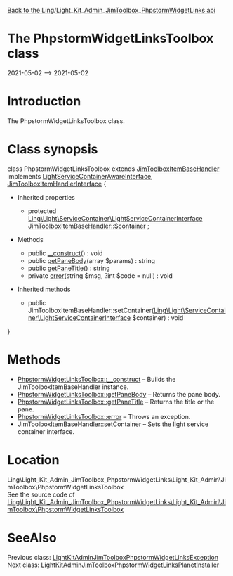 [Back to the Ling/Light_Kit_Admin_JimToolbox_PhpstormWidgetLinks api](https://github.com/lingtalfi/Light_Kit_Admin_JimToolbox_PhpstormWidgetLinks/blob/master/doc/api/Ling/Light_Kit_Admin_JimToolbox_PhpstormWidgetLinks.md)



The PhpstormWidgetLinksToolbox class
================
2021-05-02 --> 2021-05-02






Introduction
============

The PhpstormWidgetLinksToolbox class.



Class synopsis
==============


class <span class="pl-k">PhpstormWidgetLinksToolbox</span> extends [JimToolboxItemBaseHandler](https://github.com/lingtalfi/Light_Kit_Admin/blob/master/doc/api/Ling/Light_Kit_Admin/JimToolbox/JimToolboxItemBaseHandler.md) implements [LightServiceContainerAwareInterface](https://github.com/lingtalfi/Light/blob/master/doc/api/Ling/Light/ServiceContainer/LightServiceContainerAwareInterface.md), [JimToolboxItemHandlerInterface](https://github.com/lingtalfi/Light_Kit_Admin/blob/master/doc/api/Ling/Light_Kit_Admin/JimToolbox/JimToolboxItemHandlerInterface.md) {

- Inherited properties
    - protected [Ling\Light\ServiceContainer\LightServiceContainerInterface](https://github.com/lingtalfi/Light/blob/master/doc/api/Ling/Light/ServiceContainer/LightServiceContainerInterface.md) [JimToolboxItemBaseHandler::$container](#property-container) ;

- Methods
    - public [__construct](https://github.com/lingtalfi/Light_Kit_Admin_JimToolbox_PhpstormWidgetLinks/blob/master/doc/api/Ling/Light_Kit_Admin_JimToolbox_PhpstormWidgetLinks/Light_Kit_Admin/JimToolbox/PhpstormWidgetLinksToolbox/__construct.md)() : void
    - public [getPaneBody](https://github.com/lingtalfi/Light_Kit_Admin_JimToolbox_PhpstormWidgetLinks/blob/master/doc/api/Ling/Light_Kit_Admin_JimToolbox_PhpstormWidgetLinks/Light_Kit_Admin/JimToolbox/PhpstormWidgetLinksToolbox/getPaneBody.md)(array $params) : string
    - public [getPaneTitle](https://github.com/lingtalfi/Light_Kit_Admin_JimToolbox_PhpstormWidgetLinks/blob/master/doc/api/Ling/Light_Kit_Admin_JimToolbox_PhpstormWidgetLinks/Light_Kit_Admin/JimToolbox/PhpstormWidgetLinksToolbox/getPaneTitle.md)() : string
    - private [error](https://github.com/lingtalfi/Light_Kit_Admin_JimToolbox_PhpstormWidgetLinks/blob/master/doc/api/Ling/Light_Kit_Admin_JimToolbox_PhpstormWidgetLinks/Light_Kit_Admin/JimToolbox/PhpstormWidgetLinksToolbox/error.md)(string $msg, ?int $code = null) : void

- Inherited methods
    - public JimToolboxItemBaseHandler::setContainer([Ling\Light\ServiceContainer\LightServiceContainerInterface](https://github.com/lingtalfi/Light/blob/master/doc/api/Ling/Light/ServiceContainer/LightServiceContainerInterface.md) $container) : void

}






Methods
==============

- [PhpstormWidgetLinksToolbox::__construct](https://github.com/lingtalfi/Light_Kit_Admin_JimToolbox_PhpstormWidgetLinks/blob/master/doc/api/Ling/Light_Kit_Admin_JimToolbox_PhpstormWidgetLinks/Light_Kit_Admin/JimToolbox/PhpstormWidgetLinksToolbox/__construct.md) &ndash; Builds the JimToolboxItemBaseHandler instance.
- [PhpstormWidgetLinksToolbox::getPaneBody](https://github.com/lingtalfi/Light_Kit_Admin_JimToolbox_PhpstormWidgetLinks/blob/master/doc/api/Ling/Light_Kit_Admin_JimToolbox_PhpstormWidgetLinks/Light_Kit_Admin/JimToolbox/PhpstormWidgetLinksToolbox/getPaneBody.md) &ndash; Returns the pane body.
- [PhpstormWidgetLinksToolbox::getPaneTitle](https://github.com/lingtalfi/Light_Kit_Admin_JimToolbox_PhpstormWidgetLinks/blob/master/doc/api/Ling/Light_Kit_Admin_JimToolbox_PhpstormWidgetLinks/Light_Kit_Admin/JimToolbox/PhpstormWidgetLinksToolbox/getPaneTitle.md) &ndash; Returns the title or the pane.
- [PhpstormWidgetLinksToolbox::error](https://github.com/lingtalfi/Light_Kit_Admin_JimToolbox_PhpstormWidgetLinks/blob/master/doc/api/Ling/Light_Kit_Admin_JimToolbox_PhpstormWidgetLinks/Light_Kit_Admin/JimToolbox/PhpstormWidgetLinksToolbox/error.md) &ndash; Throws an exception.
- JimToolboxItemBaseHandler::setContainer &ndash; Sets the light service container interface.





Location
=============
Ling\Light_Kit_Admin_JimToolbox_PhpstormWidgetLinks\Light_Kit_Admin\JimToolbox\PhpstormWidgetLinksToolbox<br>
See the source code of [Ling\Light_Kit_Admin_JimToolbox_PhpstormWidgetLinks\Light_Kit_Admin\JimToolbox\PhpstormWidgetLinksToolbox](https://github.com/lingtalfi/Light_Kit_Admin_JimToolbox_PhpstormWidgetLinks/blob/master/Light_Kit_Admin/JimToolbox/PhpstormWidgetLinksToolbox.php)



SeeAlso
==============
Previous class: [LightKitAdminJimToolboxPhpstormWidgetLinksException](https://github.com/lingtalfi/Light_Kit_Admin_JimToolbox_PhpstormWidgetLinks/blob/master/doc/api/Ling/Light_Kit_Admin_JimToolbox_PhpstormWidgetLinks/Exception/LightKitAdminJimToolboxPhpstormWidgetLinksException.md)<br>Next class: [LightKitAdminJimToolboxPhpstormWidgetLinksPlanetInstaller](https://github.com/lingtalfi/Light_Kit_Admin_JimToolbox_PhpstormWidgetLinks/blob/master/doc/api/Ling/Light_Kit_Admin_JimToolbox_PhpstormWidgetLinks/Light_PlanetInstaller/LightKitAdminJimToolboxPhpstormWidgetLinksPlanetInstaller.md)<br>
